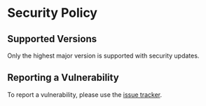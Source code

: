 # Security Policy

## Supported Versions

Only the highest major version is supported with security updates.

## Reporting a Vulnerability

To report a vulnerability, please use the [issue tracker](https://github.com/piscibus/siklid-api/issues/new/choose).
